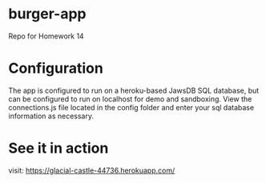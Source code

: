 # burger-app
Repo for Homework 14

# Configuration
The app is configured to run on a heroku-based JawsDB SQL database, but can be configured to run on localhost for demo and sandboxing.  View the connections.js file located in the config folder and enter your sql database information as necessary.

# See it in action
visit: https://glacial-castle-44736.herokuapp.com/
